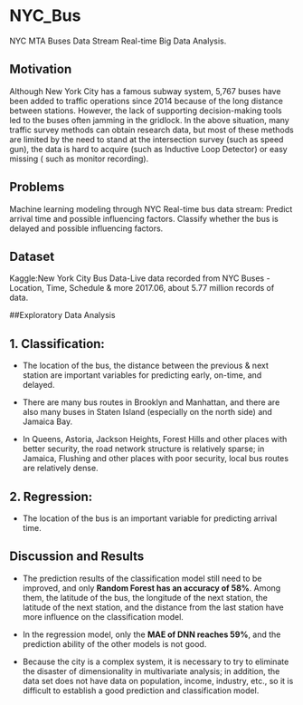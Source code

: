 # NYC_Bus
NYC MTA Buses Data Stream Real-time Big Data Analysis.

## Motivation

Although New York City has a famous subway system, 5,767 buses have been added to traffic operations since 2014 because of the long distance between stations. However, the lack of supporting decision-making tools led to the buses often jamming in the gridlock.
In the above situation, many traffic survey methods can obtain research data, but most of these methods are limited by the need to stand at the intersection survey (such as speed gun), the data is hard to acquire (such as Inductive Loop Detector) or easy missing ( such as monitor recording).


## Problems

Machine learning modeling through NYC Real-time bus data stream:
Predict arrival time and possible influencing factors.
Classify whether the bus is delayed and possible influencing factors.

## Dataset
Kaggle:New York City Bus Data-Live data recorded from NYC Buses - Location, Time, Schedule & more
2017.06, about 5.77 million records of data.

##Exploratory Data Analysis


## 1. Classification: 

- The location of the bus, the distance between the previous & next station are important variables for predicting early, on-time, and delayed.

- There are many bus routes in Brooklyn and Manhattan, and there are also many buses in Staten Island (especially on the north side) and Jamaica Bay.

- In Queens, Astoria, Jackson Heights, Forest Hills and other places with better security, the road network structure is relatively sparse; in Jamaica, Flushing and other places with poor security, local bus routes are relatively dense.

## 2. Regression: 

- The location of the bus is an important variable for predicting arrival time.

## Discussion and Results

- The prediction results of the classification model still need to be improved, and only **Random Forest has an accuracy of 58%**. Among them, the latitude of the bus, the longitude of the next station, the latitude of the next station, and the distance from the last station have more influence on the classification model.

- In the regression model, only the **MAE of DNN reaches 59%**, and the prediction ability of the other models is not good.

- Because the city is a complex system, it is necessary to try to eliminate the disaster of dimensionality in multivariate analysis; in addition, the data set does not have data on population, income, industry, etc., so it is difficult to establish a good prediction and classification model.
